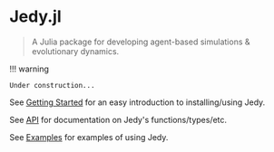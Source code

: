 # Jedy.jl

> A Julia package for developing agent-based simulations & evolutionary dynamics.

!!! warning

    Under construction...

See [Getting Started](@ref) for an easy introduction to installing/using Jedy.

See [API](@ref) for documentation on Jedy's functions/types/etc.

See [Examples](@ref) for examples of using Jedy.
